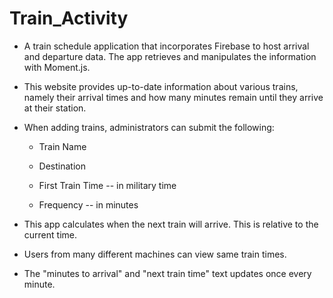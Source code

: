 # Train_Activity

* A train schedule application that incorporates Firebase to host arrival and departure data. The app retrieves and         manipulates the information with Moment.js. 
* This website provides up-to-date information about various trains, namely their arrival times and how many minutes        remain until they arrive at their station.
* When adding trains, administrators can submit the following:
    
    * Train Name
    
    * Destination 
    
    * First Train Time -- in military time
    
    * Frequency -- in minutes
  
* This app calculates when the next train will arrive. This is relative to the current time.
  
* Users from many different machines can view same train times.

* The "minutes to arrival" and "next train time" text updates once every minute.
